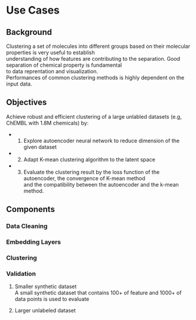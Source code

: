 # Use Cases  

## Background  
Clustering a set of molecules into different groups based on their molecular properties is very useful to establish   
understanding of how features are contributing to the separation. Good separation of chemical property is fundamental   
to data reprentation and visualization.   
Performances of common clustering methods is highly dependent on the input data. 

## Objectives  

Achieve robust and efficient clustering of a large unlabled datasets (e.g, ChEMBL with 1.8M chemicals) by:
* 1. Explore autoencoder neural network to reduce dimension of the given dataset
* 2. Adapt K-mean clustering algorithm to the latent space
* 3. Evaluate the clustering result by the loss function of the autoencoder, the convergence of K-mean method  
     and the compatibility between the autoencoder and the k-mean method.

## Components  

### Data Cleaning  

### Embedding Layers

### Clustering  

### Validation  

1. Smaller synthetic dataset   
A small synthetic dataset that contains 100+ of feature and 1000+ of data points is used to evaluate

2. Larger unlabeled dataset


